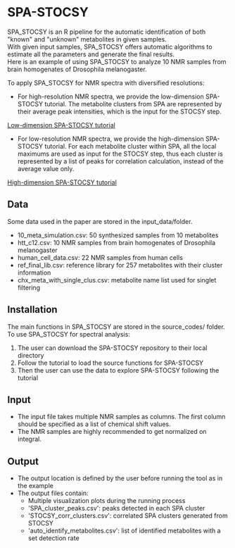 # SPA-STOCSY

SPA_STOCSY is an R pipeline for the automatic identification of both "known" and "unknown" metabolites in given samples.  
With given input samples, SPA_STOCSY offers automatic algorithms to estimate all the parameters and generate the final results.  
Here is an example of using SPA_STOCSY to analyze 10 NMR samples from brain homogenates of Drosophila melanogaster.

To apply SPA_STOCSY for NMR spectra with diversified resolutions:
- For high-resolution NMR spectra, we provide the low-dimension SPA-STOCSY tutorial. The metabolite clusters from SPA are represented by their average peak intensities, which is the input for the STOCSY step.

[Low-dimension SPA-STOCSY tutorial](https://liuzlab.github.io/SPA-STOCSY/tutorial/spa_stocsy_tutorial_lowd.html)

- For low-resolution NMR spectra, we provide the high-dimension SPA-STOCSY tutorial. For each metabolite cluster within SPA, all the local maximums are used as input for the STOCSY step, thus each cluster is represented by a list of peaks for correlation calculation, instead of the average value only.

[High-dimension SPA-STOCSY tutorial](https://liuzlab.github.io/SPA-STOCSY/tutorial/spa_stocsy_tutorial_highd.html)

## Data

Some data used in the paper are stored in the input_data/folder. 
- 10_meta_simulation.csv: 50 synthesized samples from 10 metabolites
- htt_c12.csv: 10 NMR samples from brain homogenates of Drosophila melanogaster
- human_cell_data.csv: 22 NMR samples from human cells  
- ref_final_lib.csv: reference library for 257 metabolites with their cluster information
- chx_meta_with_single_clus.csv: metabolite name list used for singlet filtering


## Installation

The main functions in SPA_STOCSY are stored in the source_codes/ folder.  
To use SPA_STOCSY for spectral analysis:
1. The user can download the SPA-STOCSY repository to their local directory
2. Follow the tutorial to load the source functions for SPA-STOCSY
3. Then the user can use the data to explore SPA-STOCSY following the tutorial


## Input

- The input file takes multiple NMR samples as columns. The first column should be specified as a list of chemical shift values.
- The NMR samples are highly recommended to get normalized on integral.

## Output

- The output location is defined by the user before running the tool as in the example
- The output files contain:
    - Multiple visualization plots during the running process
    - 'SPA_cluster_peaks.csv': peaks detected in each SPA cluster
    - 'STOCSY_corr_clusters.csv': correlated SPA clusters generated from STOCSY
    - 'auto_identify_metabolites.csv': list of identified metabolites with a set detection rate



